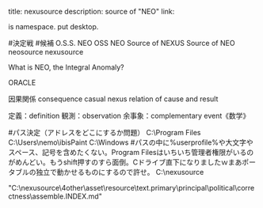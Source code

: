 title:
nexusource
description:
source of "NEO"
link:

<nexusource> is namespace. put desktop.

#<namespace>決定戦
#候補
O.S.S. NEO
OSS NEO
Source of NEXUS
Source of NEO
neosource
nexusource

What is NEO, the Integral Anomaly?

ORACLE

因果関係
consequence
casual nexus
relation of cause and result

定義：definition
観測：observation
余事象：complementary event《数学》

#パス決定（アドレスをどこにするか問題）
C:\Program Files
C:\Users\nemo\ibisPaint
C:\Windows
#パスの中に%userprofile%や大文字やスペース、記号を含めたくない。Program Filesはいちいち管理者権限がいるのがめんどい。もうshift押すのすら面倒。Cドライブ直下になりましたｗまあポータブルの独立で動かせるものにするので許せ。
C:\nexusource

"C:\nexusource\4other\asset\resource\text\.primary\principal\political\correctness\assemble\.INDEX.md"
